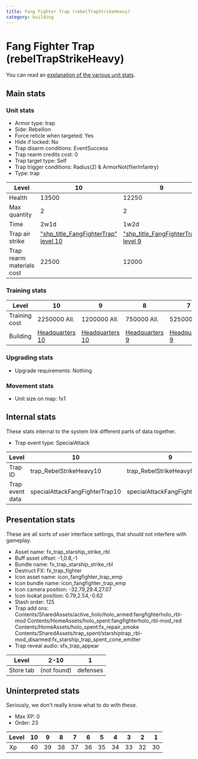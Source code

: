 ```yaml
---
title: Fang Fighter Trap (rebelTrapStrikeHeavy)
category: building
---
```


# Fang Fighter Trap (rebelTrapStrikeHeavy)

You can read an [explanation  of the various unit stats](unitexplained.md).

## Main stats

### Unit stats

  * Armor type: trap
  * Side: Rebellion
  * Force reticle when targeted: Yes
  * Hide if locked: No
  * Trap disarm conditions: EventSuccess
  * Trap rearm credits cost: 0
  * Trap target type: Self
  * Trap trigger conditions: Radius(2) & ArmorNot(flierInfantry)
  * Type: trap

|Level                    |10                                                          |9                                                          |8                                                          |7                                                          |6                                                          |5                                                          |4                                                          |3                                                          |2                                                          |1                                                          |
|-------------------------|------------------------------------------------------------|-----------------------------------------------------------|-----------------------------------------------------------|-----------------------------------------------------------|-----------------------------------------------------------|-----------------------------------------------------------|-----------------------------------------------------------|-----------------------------------------------------------|-----------------------------------------------------------|-----------------------------------------------------------|
|Health                   |13500                                                       |12250                                                      |11000                                                      |9750                                                       |8500                                                       |7250                                                       |6000                                                       |4500                                                       |3750                                                       |2500                                                       |
|Max quantity             |2                                                           |2                                                          |2                                                          |2                                                          |2                                                          |2                                                          |2                                                          |1                                                          |1                                                          |1                                                          |
|Time                     |2w1d                                                        |1w2d                                                       |4d12h                                                      |3d                                                         |2d6h                                                       |1d12h                                                      |18h                                                        |3h                                                         |22m30s                                                     |1m30s                                                      |
|Trap air strike          |["shp_title_FangFighterTrap" level 10](FangFighterTrap.html)|["shp_title_FangFighterTrap" level 9](FangFighterTrap.html)|["shp_title_FangFighterTrap" level 8](FangFighterTrap.html)|["shp_title_FangFighterTrap" level 7](FangFighterTrap.html)|["shp_title_FangFighterTrap" level 6](FangFighterTrap.html)|["shp_title_FangFighterTrap" level 5](FangFighterTrap.html)|["shp_title_FangFighterTrap" level 4](FangFighterTrap.html)|["shp_title_FangFighterTrap" level 3](FangFighterTrap.html)|["shp_title_FangFighterTrap" level 2](FangFighterTrap.html)|["shp_title_FangFighterTrap" level 1](FangFighterTrap.html)|
|Trap rearm materials cost|22500                                                       |12000                                                      |9000                                                       |7500                                                       |4500                                                       |3000                                                       |2700                                                       |2250                                                       |1500                                                       |750                                                        |


### Training stats

|Level        |10                             |9                              |8                             |7                             |6                             |5                             |4                             |3                             |2                             |1                             |
|-------------|-------------------------------|-------------------------------|------------------------------|------------------------------|------------------------------|------------------------------|------------------------------|------------------------------|------------------------------|------------------------------|
|Training cost|2250000 All.                   |1200000 All.                   |750000 All.                   |525000 All.                   |240000 All.                   |90000 All.                    |45000 All.                    |15000 All.                    |3000 All.                     |900 All.                      |
|Building     |[Headquarters 10](rebelHQ.html)|[Headquarters 10](rebelHQ.html)|[Headquarters 9](rebelHQ.html)|[Headquarters 9](rebelHQ.html)|[Headquarters 8](rebelHQ.html)|[Headquarters 8](rebelHQ.html)|[Headquarters 8](rebelHQ.html)|[Headquarters 7](rebelHQ.html)|[Headquarters 7](rebelHQ.html)|[Headquarters 7](rebelHQ.html)|


### Upgrading stats

  * Upgrade requirements: Nothing

### Movement stats

  * Unit size on map: 1x1

## Internal stats

These stats internal to the system link different parts of data together.

  * Trap event type: SpecialAttack

|Level          |10                            |9                            |8                            |7                            |6                            |5                            |4                            |3                            |2                            |1                            |
|---------------|------------------------------|-----------------------------|-----------------------------|-----------------------------|-----------------------------|-----------------------------|-----------------------------|-----------------------------|-----------------------------|-----------------------------|
|Trap ID        |trap_RebelStrikeHeavy10       |trap_RebelStrikeHeavy9       |trap_RebelStrikeHeavy8       |trap_RebelStrikeHeavy7       |trap_RebelStrikeHeavy6       |trap_RebelStrikeHeavy5       |trap_RebelStrikeHeavy4       |trap_RebelStrikeHeavy3       |trap_RebelStrikeHeavy2       |trap_RebelStrikeHeavy1       |
|Trap event data|specialAttackFangFighterTrap10|specialAttackFangFighterTrap9|specialAttackFangFighterTrap8|specialAttackFangFighterTrap7|specialAttackFangFighterTrap6|specialAttackFangFighterTrap5|specialAttackFangFighterTrap4|specialAttackFangFighterTrap3|specialAttackFangFighterTrap2|specialAttackFangFighterTrap1|


## Presentation stats

These are all sorts of user interface settings, that should not interfere with gameplay.

  * Asset name: fx_trap_starship_strike_rbl
  * Buff asset offset: -1,0.8,-1
  * Bundle name: fx_trap_starship_strike_rbl
  * Destruct FX: fx_trap_fighter
  * Icon asset name: icon_fangfighter_trap_emp
  * Icon bundle name: icon_fangfighter_trap_emp
  * Icon camera position: -32.79,29.4,27.07
  * Icon lookat position: 0.79,2.54,-0.62
  * Stash order: 125
  * Trap add ons: Contents/SharedAssets/active_holo/holo_armed:fangfighterholo_rbl-mod Contents/HomeAssets/holo_spent:fangfighterholo_rbl-mod_red Contents/HomeAssets/holo_spent:fx_repair_smoke Contents/SharedAssets/trap_spent/starshiptrap_rbl-mod_disarmed:fx_starship_trap_spent_cone_emitter
  * Trap reveal audio: sfx_trap_appear

|Level    |2-10       |1       |
|---------|-----------|--------|
|Store tab|(not found)|defenses|


## Uninterpreted stats

Seriously, we don't really know what to do with these.

  * Max XP: 0
  * Order: 23

|Level|10|9 |8 |7 |6 |5 |4 |3 |2 |1 |
|-----|--|--|--|--|--|--|--|--|--|--|
|Xp   |40|39|38|37|36|35|34|33|32|30|


